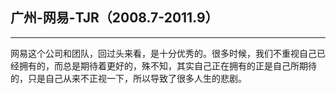 ## 广州-网易-TJR（2008.7-2011.9）

---

网易这个公司和团队，回过头来看，是十分优秀的。很多时候，我们不重视自己已经拥有的，而总是期待着更好的，殊不知，其实自己正在拥有的正是自己所期待的，只是自己从来不正视一下，所以导致了很多人生的悲剧。



